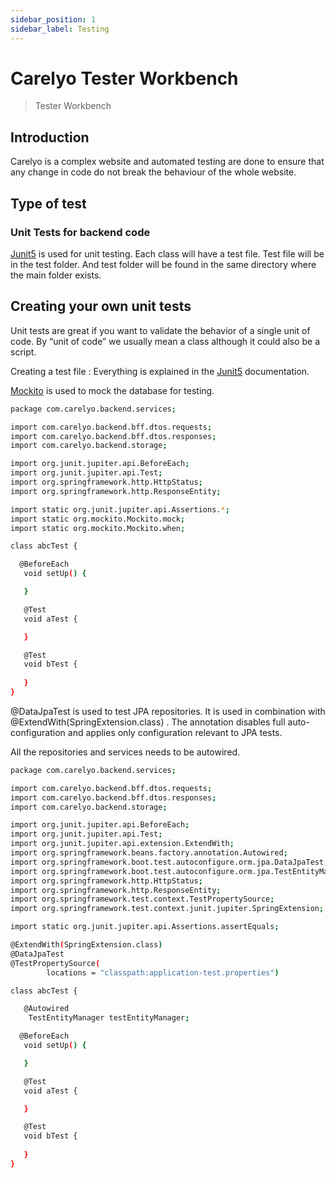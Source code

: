 ```yaml
---
sidebar_position: 1
sidebar_label: Testing
---
```

# Carelyo Tester Workbench

> Tester Workbench

## Introduction

Carelyo is a complex website and automated testing are done to ensure that any change in code do not break the behaviour of the whole website.  

## Type of test  

### Unit Tests for backend code

[Junit5](https://junit.org/junit5/) is used for unit testing. Each class will have a test file. Test file will be in the test folder. And test folder will be found in the same directory where the main folder exists.

## Creating your own unit tests

Unit tests are great if you want to validate the behavior of a single unit of code. By “unit of code” we usually mean a class although it could also be a script.

Creating a test file : Everything is explained in the [Junit5](https://junit.org/junit5/) documentation.

[Mockito](https://site.mockito.org/) is used to mock the database for testing.

```bash
package com.carelyo.backend.services;

import com.carelyo.backend.bff.dtos.requests;
import com.carelyo.backend.bff.dtos.responses;
import com.carelyo.backend.storage;

import org.junit.jupiter.api.BeforeEach;
import org.junit.jupiter.api.Test;
import org.springframework.http.HttpStatus;
import org.springframework.http.ResponseEntity;

import static org.junit.jupiter.api.Assertions.*;
import static org.mockito.Mockito.mock;
import static org.mockito.Mockito.when;

class abcTest {

  @BeforeEach
   void setUp() {

   }

   @Test
   void aTest {

   }

   @Test
   void bTest {
     
   }
}

```

@DataJpaTest is used to test JPA repositories. It is used in combination with @ExtendWith(SpringExtension.class) . The annotation disables full auto-configuration and applies only configuration relevant to JPA tests.

All the repositories and services needs to be autowired.

```bash
package com.carelyo.backend.services;

import com.carelyo.backend.bff.dtos.requests;
import com.carelyo.backend.bff.dtos.responses;
import com.carelyo.backend.storage;

import org.junit.jupiter.api.BeforeEach;
import org.junit.jupiter.api.Test;
import org.junit.jupiter.api.extension.ExtendWith;
import org.springframework.beans.factory.annotation.Autowired;
import org.springframework.boot.test.autoconfigure.orm.jpa.DataJpaTest;
import org.springframework.boot.test.autoconfigure.orm.jpa.TestEntityManager;
import org.springframework.http.HttpStatus;
import org.springframework.http.ResponseEntity;
import org.springframework.test.context.TestPropertySource;
import org.springframework.test.context.junit.jupiter.SpringExtension;

import static org.junit.jupiter.api.Assertions.assertEquals;

@ExtendWith(SpringExtension.class)
@DataJpaTest
@TestPropertySource(
        locations = "classpath:application-test.properties")

class abcTest {

   @Autowired
    TestEntityManager testEntityManager;

  @BeforeEach
   void setUp() {

   }

   @Test
   void aTest {

   }

   @Test
   void bTest {
     
   }
}

```
